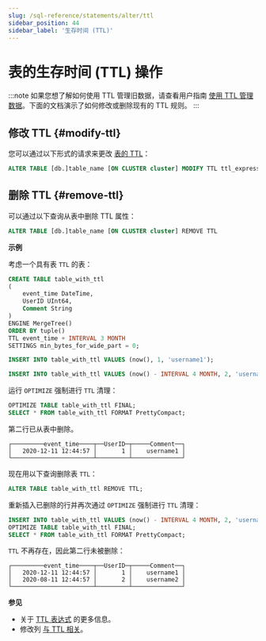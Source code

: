 ```yaml
---
slug: /sql-reference/statements/alter/ttl
sidebar_position: 44
sidebar_label: '生存时间 (TTL)'
---
```



# 表的生存时间 (TTL) 操作

:::note
如果您想了解如何使用 TTL 管理旧数据，请查看用户指南 [使用 TTL 管理数据](/guides/developer/ttl.md)。下面的文档演示了如何修改或删除现有的 TTL 规则。
:::

## 修改 TTL {#modify-ttl}

您可以通过以下形式的请求来更改 [表的 TTL](../../../engines/table-engines/mergetree-family/mergetree.md#mergetree-table-ttl)：

``` sql
ALTER TABLE [db.]table_name [ON CLUSTER cluster] MODIFY TTL ttl_expression;
```

## 删除 TTL {#remove-ttl}

可以通过以下查询从表中删除 TTL 属性：

```sql
ALTER TABLE [db.]table_name [ON CLUSTER cluster] REMOVE TTL
```

**示例**

考虑一个具有表 `TTL` 的表：

```sql
CREATE TABLE table_with_ttl
(
    event_time DateTime,
    UserID UInt64,
    Comment String
)
ENGINE MergeTree()
ORDER BY tuple()
TTL event_time + INTERVAL 3 MONTH
SETTINGS min_bytes_for_wide_part = 0;

INSERT INTO table_with_ttl VALUES (now(), 1, 'username1');

INSERT INTO table_with_ttl VALUES (now() - INTERVAL 4 MONTH, 2, 'username2');
```

运行 `OPTIMIZE` 强制进行 `TTL` 清理：

```sql
OPTIMIZE TABLE table_with_ttl FINAL;
SELECT * FROM table_with_ttl FORMAT PrettyCompact;
```

第二行已从表中删除。

```text
┌─────────event_time────┬──UserID─┬─────Comment──┐
│   2020-12-11 12:44:57 │       1 │    username1 │
└───────────────────────┴─────────┴──────────────┘
```

现在用以下查询删除表 `TTL`：

```sql
ALTER TABLE table_with_ttl REMOVE TTL;
```

重新插入已删除的行并再次通过 `OPTIMIZE` 强制进行 `TTL` 清理：

```sql
INSERT INTO table_with_ttl VALUES (now() - INTERVAL 4 MONTH, 2, 'username2');
OPTIMIZE TABLE table_with_ttl FINAL;
SELECT * FROM table_with_ttl FORMAT PrettyCompact;
```

`TTL` 不再存在，因此第二行未被删除：

```text
┌─────────event_time────┬──UserID─┬─────Comment──┐
│   2020-12-11 12:44:57 │       1 │    username1 │
│   2020-08-11 12:44:57 │       2 │    username2 │
└───────────────────────┴─────────┴──────────────┘
```

**参见**

- 关于 [TTL 表达式](../../../sql-reference/statements/create/table.md#ttl-expression) 的更多信息。
- 修改列 [与 TTL 相关](/sql-reference/statements/alter/ttl)。
